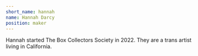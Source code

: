 ```yaml
---
short_name: hannah
name: Hannah Darcy
position: maker
---
```

Hannah started The Box Collectors Society in 2022. They are a trans artist living in California.